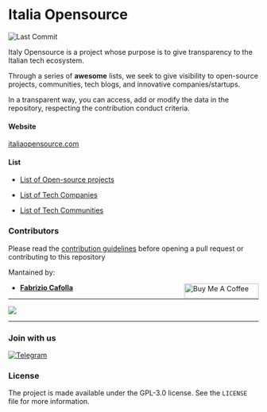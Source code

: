 # Italia Opensource

![Last Commit](https://img.shields.io/github/last-commit/italia-opensource/awesome-italia-opensource/main)

Italy Opensource is a project whose purpose is to give transparency to the Italian tech ecosystem.

Through a series of **awesome** lists, we seek to give visibility to open-source projects, communities, tech blogs, and innovative companies/startups.

In a transparent way, you can access, add or modify the data in the repository, respecting the contribution conduct criteria.

#### Website

[italiaopensource.com](https://italiaopensource.com)


#### List

- [List of Open-source projects](https://github.com/italia-opensource/awesome-italia-opensource/blob/main/awesome/opensource/README.md)

- [List of Tech Companies](https://github.com/italia-opensource/awesome-italia-opensource/blob/main/awesome/companies/README.md)

- [List of Tech Communities](https://github.com/italia-opensource/awesome-italia-opensource/blob/main/awesome/communities/README.md)


### Contributors

Please read the [contribution guidelines](https://github.com/italia-opensource/awesome-italia-opensource/blob/main/CONTRIBUTING.md) before opening a pull request or contributing to this repository

Mantained by:

- **[Fabrizio Cafolla](https://github.com/FabrizioCafolla)** <a href="https://www.buymeacoffee.com/fabriziocafolla" target="_blank"><img align="right" src="https://www.buymeacoffee.com/assets/img/custom_images/orange_img.png" alt="Buy Me A Coffee" style="height: 30px !important; width: 150px !important" ></a>

---
<a href="https://github.com/italia-opensource/awesome-italia-opensource/graphs/contributors"> <img src="https://contrib.rocks/image?repo=italia-opensource/awesome-italia-opensource" /> </a>

---

### Join with us


[![Telegram](https://img.shields.io/badge/Telegram-2CA5E0?style=for-the-badge&logo=telegram&logoColor=white)](https://t.me/italiaopensource)

### License

The project is made available under the GPL-3.0 license. See the `LICENSE` file for more information.
